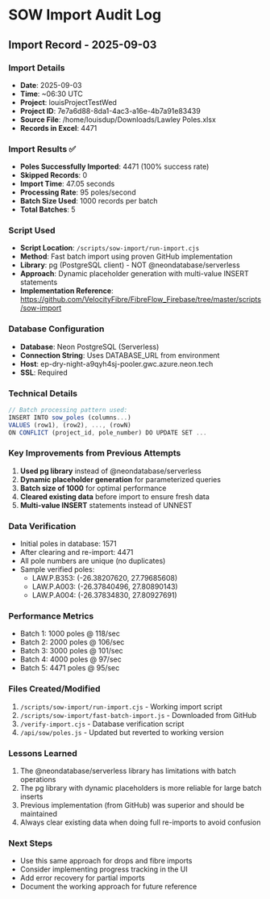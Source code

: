 # SOW Import Audit Log

## Import Record - 2025-09-03

### Import Details
- **Date**: 2025-09-03
- **Time**: ~06:30 UTC  
- **Project**: louisProjectTestWed
- **Project ID**: 7e7a6d88-8da1-4ac3-a16e-4b7a91e83439
- **Source File**: /home/louisdup/Downloads/Lawley Poles.xlsx
- **Records in Excel**: 4471

### Import Results ✅
- **Poles Successfully Imported**: 4471 (100% success rate)
- **Skipped Records**: 0
- **Import Time**: 47.05 seconds
- **Processing Rate**: 95 poles/second
- **Batch Size Used**: 1000 records per batch
- **Total Batches**: 5

### Script Used
- **Script Location**: `/scripts/sow-import/run-import.cjs`
- **Method**: Fast batch import using proven GitHub implementation
- **Library**: pg (PostgreSQL client) - NOT @neondatabase/serverless
- **Approach**: Dynamic placeholder generation with multi-value INSERT statements
- **Implementation Reference**: https://github.com/VelocityFibre/FibreFlow_Firebase/tree/master/scripts/sow-import

### Database Configuration
- **Database**: Neon PostgreSQL (Serverless)
- **Connection String**: Uses DATABASE_URL from environment
- **Host**: ep-dry-night-a9qyh4sj-pooler.gwc.azure.neon.tech
- **SSL**: Required

### Technical Details
```javascript
// Batch processing pattern used:
INSERT INTO sow_poles (columns...) 
VALUES (row1), (row2), ..., (rowN)
ON CONFLICT (project_id, pole_number) DO UPDATE SET ...
```

### Key Improvements from Previous Attempts
1. **Used pg library** instead of @neondatabase/serverless
2. **Dynamic placeholder generation** for parameterized queries
3. **Batch size of 1000** for optimal performance
4. **Cleared existing data** before import to ensure fresh data
5. **Multi-value INSERT** statements instead of UNNEST

### Data Verification
- Initial poles in database: 1571
- After clearing and re-import: 4471
- All pole numbers are unique (no duplicates)
- Sample verified poles:
  - LAW.P.B353: (-26.38207620, 27.79685608)
  - LAW.P.A003: (-26.37840496, 27.80890143)
  - LAW.P.A004: (-26.37834830, 27.80927691)

### Performance Metrics
- Batch 1: 1000 poles @ 118/sec
- Batch 2: 2000 poles @ 106/sec  
- Batch 3: 3000 poles @ 101/sec
- Batch 4: 4000 poles @ 97/sec
- Batch 5: 4471 poles @ 95/sec

### Files Created/Modified
1. `/scripts/sow-import/run-import.cjs` - Working import script
2. `/scripts/sow-import/fast-batch-import.js` - Downloaded from GitHub
3. `/verify-import.cjs` - Database verification script
4. `/api/sow/poles.js` - Updated but reverted to working version

### Lessons Learned
1. The @neondatabase/serverless library has limitations with batch operations
2. The pg library with dynamic placeholders is more reliable for large batch inserts
3. Previous implementation (from GitHub) was superior and should be maintained
4. Always clear existing data when doing full re-imports to avoid confusion

### Next Steps
- Use this same approach for drops and fibre imports
- Consider implementing progress tracking in the UI
- Add error recovery for partial imports
- Document the working approach for future reference
